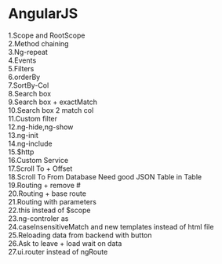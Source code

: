 # AngularJS
1.Scope and RootScope<br>
2.Method chaining<br>
3.Ng-repeat<br>
4.Events<br>
5.Filters<br>
6.orderBy<br>
7.SortBy-Col<br>
8.Search box<br>
9.Search box + exactMatch<br>
10.Search box 2 match col<br>
11.Custom filter<br>
12.ng-hide,ng-show<br>
13.ng-init<br>
14.ng-include<br>
15.$http<br>
16.Custom Service<br>
17.Scroll To + Offset<br>
18.Scroll To From Database Need good JSON Table in Table<br>
19.Routing + remove #<br>
20.Routing + base route <br>
21.Routing with parameters <br> 
22.this instead of $scope<br> 
23.ng-controler as<br> 
24.caseInsensitiveMatch and new templates instead of html file <br>
25.Reloading data from backend with button <br>
26.Ask to leave + load wait on data <br>
27.ui.router instead of ngRoute
